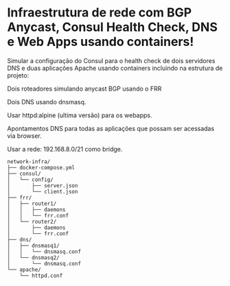 # Infraestrutura de rede com BGP Anycast, Consul Health Check, DNS e Web Apps usando containers!
Simular a configuração do Consul para o health check de dois servidores DNS e duas aplicações Apache usando containers incluindo na estrutura de projeto:

Dois roteadores simulando anycast BGP usando o FRR

Dois DNS usando dnsmasq.

Usar httpd:alpine (ultima versão) para os webapps.

Apontamentos DNS para todas as aplicações que possam ser acessadas via browser.

Usar a rede: 192.168.8.0/21 como bridge.

```
network-infra/
├── docker-compose.yml
├── consul/
│   └── config/
│       ├── server.json
│       └── client.json
├── frr/
│   ├── router1/
│   │   ├── daemons
│   │   └── frr.conf
│   └── router2/
│       ├── daemons
│       └── frr.conf
├── dns/
│   ├── dnsmasq1/
│   │   └── dnsmasq.conf
│   └── dnsmasq2/
│       └── dnsmasq.conf
└── apache/
    └── httpd.conf
```